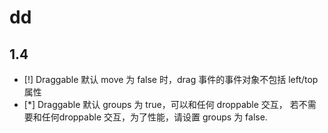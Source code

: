 # dd

## 1.4

 - [!] Draggable 默认 move 为 false 时，drag 事件的事件对象不包括 left/top 属性
 - [*] Draggable 默认 groups 为 true，可以和任何 droppable 交互，
    若不需要和任何droppable 交互，为了性能，请设置 groups 为 false.

